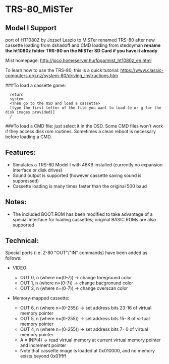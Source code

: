 # TRS-80_MiSTer
## Model I Support ##
port of HT1080Z by Jozsef Laszlo to MiSTer
renamed TRS-80 after new cassette loading from dshadoff and CMD loading from steddyman
**rename the ht1080z folder TRS-80 on the MiSTer SD Card if you have it already**

Mist homepage:
  http://joco.homeserver.hu/fpga/mist_ht1080z_en.html

To learn how to use the TRS-80, this is a quick tutorial:
https://www.classic-computers.org.nz/system-80/driving_instructions.htm

###To load a cassette game:
```
  return
  system
  <Then go to the OSD and load a cassette>
  [type the first letter of the file you want to load (e or g for the disk images provided)]
  / 
```

###To load a CMD file:
just select it in the OSD. Some CMD files won't work if they access disk rom routines. Sometimes a clean reboot is necessary before loading a CMD.

## Features:
 * Simulates a TRS-80 Model I with 48KB installed (currently no expansion interface or disk drives)
 * Sound output is supported (however cassette saving sound is suppressed)
 * Cassette loading is many times faster than the original 500 baud
 

## Notes:
 * The included BOOT.ROM has been modified to take advantage of a special interface for loading cassettes; original BASIC ROMs are also supported

## Technical:
Special ports (i.e. Z-80 "OUT"/"IN" commands) have been added as follows:
 * VIDEO:
   * OUT 0, n (where n=(0-7)) -> change foreground color
   * OUT 1, n (where n=(0-7)) -> change bacgronund color
   * OUT 2, n (where n=(0-7)) -> change overscan color

 * Memory-mapped cassette:
   * OUT 6, n (where n=(0-255)) -> set address bits 23-16 of virtual memory pointer
   * OUT 5, n (where n=(0-255)) -> set address bits 15- 8 of virtual memory pointer
   * OUT 4, n (where n=(0-255)) -> set address bits  7- 0 of virtual memory pointer
   * A = INP(4)  -> read virtual memory at current virtual memory pointer and increment pointer
   * Note that cassette image is loaded at 0x010000, and no memory exists beyond 0x01ffff
